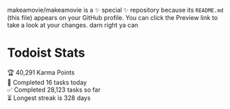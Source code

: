 makeamovie/makeamovie is a ✨ special ✨ repository because its `README.md` (this file) appears on your GitHub profile.
You can click the Preview link to take a look at your changes. darn right ya can

# Todoist Stats

<!-- TODO-IST:START -->
🏆  40,291 Karma Points           
🌸  Completed 16 tasks today           
✅  Completed 28,123 tasks so far           
⏳  Longest streak is 328 days
<!-- TODO-IST:END -->